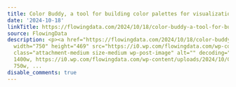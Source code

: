```yaml
---
title: Color Buddy, a tool for building color palettes for visualization
date: '2024-10-18'
linkTitle: https://flowingdata.com/2024/10/18/color-buddy-a-tool-for-building-color-palettes-for-visualization/
source: FlowingData
description: <p><a href="https://flowingdata.com/2024/10/18/color-buddy-a-tool-for-building-color-palettes-for-visualization/"><img
  width="750" height="469" src="https://i0.wp.com/flowingdata.com/wp-content/uploads/2024/10/Color-Buddy.png?fit=750%2C469&amp;quality=100&amp;ssl=1"
  class="attachment-medium size-medium wp-post-image" alt="" decoding="async" srcset="https://i0.wp.com/flowingdata.com/wp-content/uploads/2024/10/Color-Buddy.png?w=1400&amp;quality=100&amp;ssl=1
  1400w, https://i0.wp.com/flowingdata.com/wp-content/uploads/2024/10/Color-Buddy.png?resize=750%2C469&amp;quality=100&amp;ssl=1
  750w, ...
disable_comments: true
---
```

<p><a href="https://flowingdata.com/2024/10/18/color-buddy-a-tool-for-building-color-palettes-for-visualization/"><img width="750" height="469" src="https://i0.wp.com/flowingdata.com/wp-content/uploads/2024/10/Color-Buddy.png?fit=750%2C469&amp;quality=100&amp;ssl=1" class="attachment-medium size-medium wp-post-image" alt="" decoding="async" srcset="https://i0.wp.com/flowingdata.com/wp-content/uploads/2024/10/Color-Buddy.png?w=1400&amp;quality=100&amp;ssl=1 1400w, https://i0.wp.com/flowingdata.com/wp-content/uploads/2024/10/Color-Buddy.png?resize=750%2C469&amp;quality=100&amp;ssl=1 750w, ...
